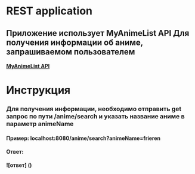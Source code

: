 # REST application
## Приложение использует MyAnimeList API Для получения информации об аниме, запрашиваемом пользователем
**[MyAnimeList API](https://myanimelist.net/apiconfig/references/api/v2)**<br>
# Инструкция
### Для получения информации, необходимо отправить get запрос по пути /anime/search и указать название аниме в параметр animeName
#### Пример: <b>localhost:8080/anime/search?animeName=frieren<b>
#### Ответ: 
![ответ] ()